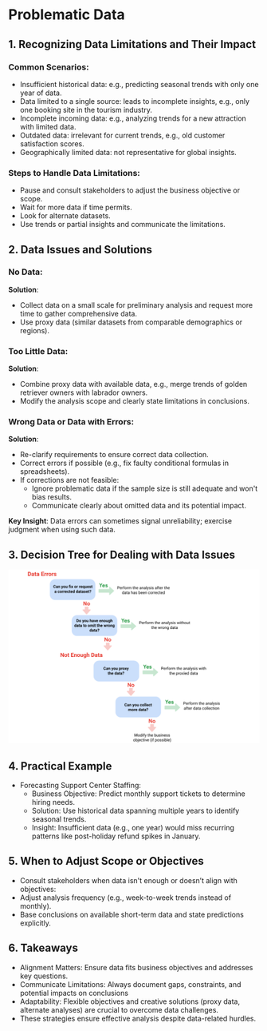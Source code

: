 # Problematic Data

## 1. Recognizing Data Limitations and Their Impact

### Common Scenarios:

- Insufficient historical data: e.g., predicting seasonal trends with only one year of data.
- Data limited to a single source: leads to incomplete insights, e.g., only one booking site in the tourism industry.
- Incomplete incoming data: e.g., analyzing trends for a new attraction with limited data.
- Outdated data: irrelevant for current trends, e.g., old customer satisfaction scores.
- Geographically limited data: not representative for global insights.

### Steps to Handle Data Limitations:

- Pause and consult stakeholders to adjust the business objective or scope.
- Wait for more data if time permits.
- Look for alternate datasets.
- Use trends or partial insights and communicate the limitations.

## 2. Data Issues and Solutions

### No Data:

**Solution**:

- Collect data on a small scale for preliminary analysis and request more time to gather comprehensive data.
- Use proxy data (similar datasets from comparable demographics or regions).

### Too Little Data:

**Solution**:

- Combine proxy data with available data, e.g., merge trends of golden retriever owners with labrador owners.
- Modify the analysis scope and clearly state limitations in conclusions.

### Wrong Data or Data with Errors:

**Solution**:

- Re-clarify requirements to ensure correct data collection.
- Correct errors if possible (e.g., fix faulty conditional formulas in spreadsheets).
- If corrections are not feasible:
  - Ignore problematic data if the sample size is still adequate and won't bias results.
  - Communicate clearly about omitted data and its potential impact.

**Key Insight**: Data errors can sometimes signal unreliability; exercise judgment when using such data.

## 3. Decision Tree for Dealing with Data Issues

![Decision Tree for Dealing with Data Issues](image-1.png)

## 4. Practical Example

- Forecasting Support Center Staffing:
  - Business Objective: Predict monthly support tickets to determine hiring needs.
  - Solution: Use historical data spanning multiple years to identify seasonal trends.
  - Insight: Insufficient data (e.g., one year) would miss recurring patterns like post-holiday refund spikes in January.

## 5. When to Adjust Scope or Objectives

- Consult stakeholders when data isn't enough or doesn’t align with objectives:
- Adjust analysis frequency (e.g., week-to-week trends instead of monthly).
- Base conclusions on available short-term data and state predictions explicitly.

## 6. Takeaways

- Alignment Matters: Ensure data fits business objectives and addresses key questions.
- Communicate Limitations: Always document gaps, constraints, and potential impacts on conclusions
- Adaptability: Flexible objectives and creative solutions (proxy data, alternate analyses) are crucial to overcome data challenges.
- These strategies ensure effective analysis despite data-related hurdles.
